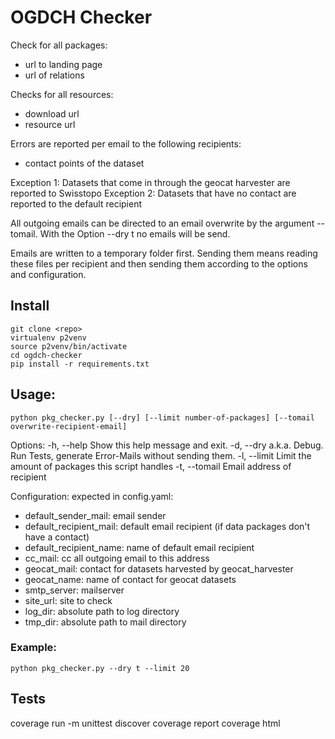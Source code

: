 # OGDCH Checker

Check for all packages:

- url to landing page
- url of relations

Checks for all resources:

- download url
- resource url

Errors are reported per email to the following recipients:

- contact points of the dataset

Exception 1: Datasets that come in through the geocat harvester are reported to Swisstopo
Exception 2: Datasets that have no contact are reported to the default recipient 

All outgoing emails can be directed to an email overwrite by the argument --tomail.
With the Option --dry t no emails will be send.

Emails are written to a temporary folder first. Sending them means reading these files 
per recipient and then sending them according to the options and configuration.

## Install 

```
git clone <repo>
virtualenv p2venv 
source p2venv/bin/activate
cd ogdch-checker
pip install -r requirements.txt
``` 

## Usage:

```
python pkg_checker.py [--dry] [--limit number-of-packages] [--tomail overwrite-recipient-email]
``` 
Options:
    -h, --help                     Show this help message and exit.
    -d, --dry                      a.k.a. Debug. Run Tests, generate Error-Mails without sending them.
    -l, --limit <number-of-pkgs>   Limit the amount of packages this script handles
    -t, --tomail <recipient-email> Email address of recipient

Configuration: expected in config.yaml:

- default_sender_mail: email sender
- default_recipient_mail: default email recipient (if data packages don't have a contact)
- default_recipient_name: name of default email recipient
- cc_mail: cc all outgoing email to this address
- geocat_mail: contact for datasets harvested by geocat_harvester
- geocat_name: name of contact for geocat datasets
- smtp_server: mailserver
- site_url: site to check
- log_dir: absolute path to log directory
- tmp_dir: absolute path to mail directory


### Example:

```
python pkg_checker.py --dry t --limit 20
``` 

## Tests

coverage run -m unittest discover
coverage report
coverage html